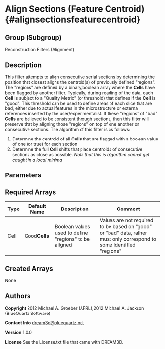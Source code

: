 
Align Sections (Feature Centroid) {#alignsectionsfeaturecentroid}
======

## Group (Subgroup) ##
Reconstruction Filters (Alignment)

## Description ##
This filter attempts to align consecutive serial sections by determining the position that closest aligns the centroid(s) of previously
defined "regions".  The "regions" are defined by a binary/boolean array where the **Cells** have been flagged by another filter.
Typically, during reading of the data, each **Cell** is subject to a "Quality Metric" (or threshold) that defines if the **Cell**
is "good".  This threshold can be used to define areas of each slice that are bad, either due to actual features in the microstructure or
external references inserted by the user/experimentalist.  If these "regions" of "bad" **Cells** are believed to be consistent through
sections, then this filter will preserve that by aligning those "regions" on top of one another on consecutive sections.
The algorithm of this filter is as follows:

1) Determine the centroid of all **Cells** that are flagged with a boolean value of one (or true) for each section 
2) Determine the full **Cell** shifts that place centroids of consecutive sections as close as possible.
*Note that this is algorithm cannot get caught in a local minima*


## Parameters ##

## Required Arrays ##

| Type | Default Name | Description | Comment |
|------|--------------|-------------|---------|
| Cell | Good**Cells** | Boolean values used to define "regions" to be aligned | Values are not required to be based on "good" or "bad" data, rather must only correspond to some identified "regions"  |

## Created Arrays ##
None


## Authors ##

**Copyright** 2012 Michael A. Groeber (AFRL),2012 Michael A. Jackson (BlueQuartz Software)

**Contact Info** dream3d@bluequartz.net

**Version** 1.0.0

**License**  See the License.txt file that came with DREAM3D.



